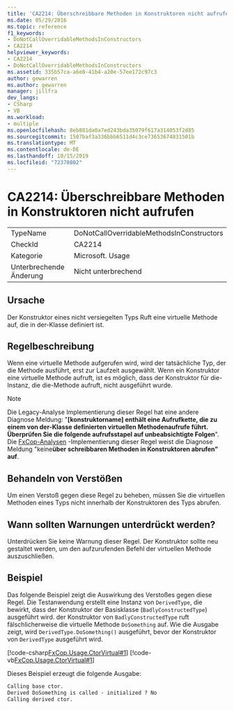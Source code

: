 ```yaml
---
title: 'CA2214: Überschreibbare Methoden in Konstruktoren nicht aufrufen'
ms.date: 05/29/2016
ms.topic: reference
f1_keywords:
- DoNotCallOverridableMethodsInConstructors
- CA2214
helpviewer_keywords:
- CA2214
- DoNotCallOverridableMethodsInConstructors
ms.assetid: 335b57ca-a6e8-41b4-a20e-57ee172c97c3
author: gewarren
ms.author: gewarren
manager: jillfra
dev_langs:
- CSharp
- VB
ms.workload:
- multiple
ms.openlocfilehash: 8eb881da0a7ed243bda35079f617a314053f2d85
ms.sourcegitcommit: 1507baf3a336bbb6511d4c3ce73653674831501b
ms.translationtype: MT
ms.contentlocale: de-DE
ms.lasthandoff: 10/15/2019
ms.locfileid: "72370802"
---
```

# <a name="ca2214-do-not-call-overridable-methods-in-constructors"></a>CA2214: Überschreibbare Methoden in Konstruktoren nicht aufrufen

|||
|-|-|
|TypeName|DoNotCallOverridableMethodsInConstructors|
|CheckId|CA2214|
|Kategorie|Microsoft. Usage|
|Unterbrechende Änderung|Nicht unterbrechend|

## <a name="cause"></a>Ursache

Der Konstruktor eines nicht versiegelten Typs Ruft eine virtuelle Methode auf, die in der-Klasse definiert ist.

## <a name="rule-description"></a>Regelbeschreibung

Wenn eine virtuelle Methode aufgerufen wird, wird der tatsächliche Typ, der die Methode ausführt, erst zur Laufzeit ausgewählt. Wenn ein Konstruktor eine virtuelle Methode aufruft, ist es möglich, dass der Konstruktor für die-Instanz, die die-Methode aufruft, nicht ausgeführt wurde.

> [!NOTE]
> Die Legacy-Analyse Implementierung dieser Regel hat eine andere Diagnose Meldung: "**\[konstruktorname] enthält eine Aufrufkette, die zu einem von der-Klasse definierten virtuellen Methodenaufrufe führt. Überprüfen Sie die folgende aufrufsstapel auf unbeabsichtigte Folgen**". Die [FxCop-Analysen](install-fxcop-analyzers.md) -Implementierung dieser Regel weist die Diagnose Meldung "keine**über schreibbaren Methoden in Konstruktoren abrufen" auf**.

## <a name="how-to-fix-violations"></a>Behandeln von Verstößen

Um einen Verstoß gegen diese Regel zu beheben, müssen Sie die virtuellen Methoden eines Typs nicht innerhalb der Konstruktoren des Typs abrufen.

## <a name="when-to-suppress-warnings"></a>Wann sollten Warnungen unterdrückt werden?

Unterdrücken Sie keine Warnung dieser Regel. Der Konstruktor sollte neu gestaltet werden, um den aufzurufenden Befehl der virtuellen Methode auszuschließen.

## <a name="example"></a>Beispiel

Das folgende Beispiel zeigt die Auswirkung des Verstoßes gegen diese Regel. Die Testanwendung erstellt eine Instanz von `DerivedType`, die bewirkt, dass der Konstruktor der Basisklasse (`BadlyConstructedType`) ausgeführt wird. der Konstruktor von `BadlyConstructedType` ruft fälschlicherweise die virtuelle Methode `DoSomething` auf. Wie die Ausgabe zeigt, wird `DerivedType.DoSomething()` ausgeführt, bevor der Konstruktor von `DerivedType` ausgeführt wird.

[!code-csharp[FxCop.Usage.CtorVirtual#1](../code-quality/codesnippet/CSharp/ca2214-do-not-call-overridable-methods-in-constructors_1.cs)]
[!code-vb[FxCop.Usage.CtorVirtual#1](../code-quality/codesnippet/VisualBasic/ca2214-do-not-call-overridable-methods-in-constructors_1.vb)]

Dieses Beispiel erzeugt die folgende Ausgabe:

```txt
Calling base ctor.
Derived DoSomething is called - initialized ? No
Calling derived ctor.
```